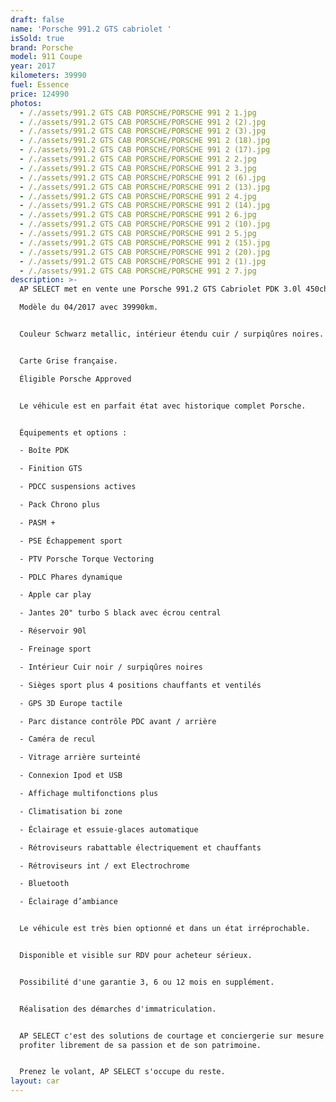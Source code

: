 ```yaml
---
draft: false
name: 'Porsche 991.2 GTS cabriolet '
isSold: true
brand: Porsche
model: 911 Coupe
year: 2017
kilometers: 39990
fuel: Essence
price: 124990
photos:
  - /./assets/991.2 GTS CAB PORSCHE/PORSCHE 991 2 1.jpg
  - /./assets/991.2 GTS CAB PORSCHE/PORSCHE 991 2 (2).jpg
  - /./assets/991.2 GTS CAB PORSCHE/PORSCHE 991 2 (3).jpg
  - /./assets/991.2 GTS CAB PORSCHE/PORSCHE 991 2 (18).jpg
  - /./assets/991.2 GTS CAB PORSCHE/PORSCHE 991 2 (17).jpg
  - /./assets/991.2 GTS CAB PORSCHE/PORSCHE 991 2 2.jpg
  - /./assets/991.2 GTS CAB PORSCHE/PORSCHE 991 2 3.jpg
  - /./assets/991.2 GTS CAB PORSCHE/PORSCHE 991 2 (6).jpg
  - /./assets/991.2 GTS CAB PORSCHE/PORSCHE 991 2 (13).jpg
  - /./assets/991.2 GTS CAB PORSCHE/PORSCHE 991 2 4.jpg
  - /./assets/991.2 GTS CAB PORSCHE/PORSCHE 991 2 (14).jpg
  - /./assets/991.2 GTS CAB PORSCHE/PORSCHE 991 2 6.jpg
  - /./assets/991.2 GTS CAB PORSCHE/PORSCHE 991 2 (10).jpg
  - /./assets/991.2 GTS CAB PORSCHE/PORSCHE 991 2 5.jpg
  - /./assets/991.2 GTS CAB PORSCHE/PORSCHE 991 2 (15).jpg
  - /./assets/991.2 GTS CAB PORSCHE/PORSCHE 991 2 (20).jpg
  - /./assets/991.2 GTS CAB PORSCHE/PORSCHE 991 2 (1).jpg
  - /./assets/991.2 GTS CAB PORSCHE/PORSCHE 991 2 7.jpg
description: >-
  AP SELECT met en vente une Porsche 991.2 GTS Cabriolet PDK 3.0l 450ch.

  Modèle du 04/2017 avec 39990km.


  Couleur Schwarz metallic, intérieur étendu cuir / surpiqûres noires.


  Carte Grise française.

  Éligible Porsche Approved


  Le véhicule est en parfait état avec historique complet Porsche.


  Équipements et options :

  - Boîte PDK

  - Finition GTS

  - PDCC suspensions actives

  - Pack Chrono plus

  - PASM +

  - PSE Échappement sport

  - PTV Porsche Torque Vectoring

  - PDLC Phares dynamique

  - Apple car play

  - Jantes 20" turbo S black avec écrou central

  - Réservoir 90l

  - Freinage sport

  - Intérieur Cuir noir / surpiqûres noires

  - Sièges sport plus 4 positions chauffants et ventilés

  - GPS 3D Europe tactile

  - Parc distance contrôle PDC avant / arrière

  - Caméra de recul

  - Vitrage arrière surteinté

  - Connexion Ipod et USB

  - Affichage multifonctions plus

  - Climatisation bi zone

  - Éclairage et essuie-glaces automatique

  - Rétroviseurs rabattable électriquement et chauffants

  - Rétroviseurs int / ext Electrochrome

  - Bluetooth

  - Éclairage d’ambiance


  Le véhicule est très bien optionné et dans un état irréprochable.


  Disponible et visible sur RDV pour acheteur sérieux.


  Possibilité d'une garantie 3, 6 ou 12 mois en supplément.


  Réalisation des démarches d'immatriculation.


  AP SELECT c'est des solutions de courtage et conciergerie sur mesure pour
  profiter librement de sa passion et de son patrimoine.


  Prenez le volant, AP SELECT s'occupe du reste.
layout: car
---
```


